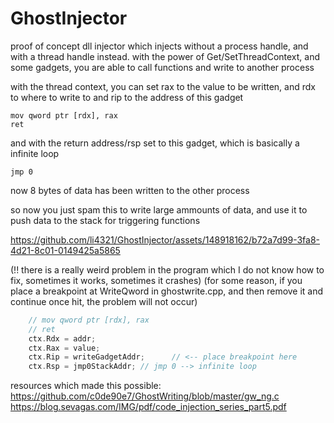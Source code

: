 # GhostInjector

proof of concept dll injector which injects without a process handle, and with a thread handle instead. 
with the power of Get/SetThreadContext, and some gadgets, you are able to call functions and write to another process

with the thread context, you can set rax to the value to be written, and rdx to where to write to
and rip to the address of this gadget
```
mov qword ptr [rdx], rax
ret
```
and with the return address/rsp set to this gadget, which is basically a infinite loop
```
jmp 0
```
now 8 bytes of data has been written to the other process

so now you just spam this to write large ammounts of data, and use it to push data to the stack for triggering functions

https://github.com/li4321/GhostInjector/assets/148918162/b72a7d99-3fa8-4d21-8c01-0149425a5865


(!! there is a really weird problem in the program which I do not know how to fix, sometimes it works, sometimes it crashes)
(for some reason, if you place a breakpoint at WriteQword in ghostwrite.cpp, and then remove it and continue once hit, the problem will not occur)
```c++
	// mov qword ptr [rdx], rax
	// ret
	ctx.Rdx = addr;
	ctx.Rax = value;
	ctx.Rip = writeGadgetAddr;		// <-- place breakpoint here
	ctx.Rsp = jmp0StackAddr; // jmp 0 --> infinite loop
```


resources which made this possible:
https://github.com/c0de90e7/GhostWriting/blob/master/gw_ng.c
https://blog.sevagas.com/IMG/pdf/code_injection_series_part5.pdf

